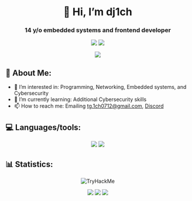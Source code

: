 <h1 align=center>👋 Hi, I’m dj1ch</h1>

<h3 align=center>14 y/o embedded systems and frontend developer</h3>

<p align="center">
  <img src="https://github-readme-stats.vercel.app/api?username=dj1ch&theme=github_dark&hide_border=true" />
  <img src="https://github-readme-stats.vercel.app/api/top-langs/?username=dj1ch&theme=github_dark&size_weight=1&count_weight=0&exclude_repo=mr-kushi-website-but-better&layout=compact&hide_border=true" />
</p>

<p align="center">
  <img src="https://quotes-github-readme.vercel.app/api?type=horizontal&theme=dark&quote=I'm%20cooked...&author=dj1ch%20probably" />
</p>

## 🔎 About Me:

- 👀 I’m interested in: Programming, Networking, Embedded systems, and Cybersecurity
- 🌱 I’m currently learning: Additional Cybersecurity skills
- 📫 How to reach me: Emailing tg.1ch0712@gmail.com, [Discord](https://discord.com/users/871252436038320209)

## 💻 Languages/tools:

<p align="center">
  <img src="https://skillicons.dev/icons?i=c,cpp,html,css,vue,astro,nix,bash,md&theme=dark&perline=10" />
  <img src="https://skillicons.dev/icons?i=docker,github,git,cmake,vscode,visualstudio,atom,raspberrypi,linux,kali&theme=dark&perline=10" />
</p>
<!--
<p align="center">
  <img src="https://cdn.jsdelivr.net/gh/devicons/devicon@latest/icons/cplusplus/cplusplus-original.svg" width="50" height="50" />
  <img src="https://cdn.jsdelivr.net/gh/devicons/devicon@latest/icons/c/c-original.svg" width="50" height="50" />
  <img src="https://cdn.jsdelivr.net/gh/devicons/devicon@latest/icons/embeddedc/embeddedc-original.svg" width="50" height="50" />        
  <img src="https://cdn.jsdelivr.net/gh/devicons/devicon@latest/icons/python/python-original.svg" width="50" height="50" />       
  <img src="https://cdn.jsdelivr.net/gh/devicons/devicon@latest/icons/html5/html5-original.svg" width="50" height="50" />
  <img src="https://cdn.jsdelivr.net/gh/devicons/devicon@latest/icons/css3/css3-original.svg" width="50" height="50" />
  <img src="https://cdn.jsdelivr.net/gh/devicons/devicon@latest/icons/vuejs/vuejs-original.svg" width="50" height="50" />
  <img src="https://cdn.jsdelivr.net/gh/devicons/devicon@latest/icons/astro/astro-original.svg" width="50" height="50" />
  <img src="https://cdn.jsdelivr.net/gh/devicons/devicon@latest/icons/nixos/nixos-original.svg" width="50" height="50" />
  <img src="https://cdn.jsdelivr.net/gh/devicons/devicon@latest/icons/bash/bash-original.svg" width="50" height="50" />
</p>
<p align="center">
  <img src="https://cdn.jsdelivr.net/gh/devicons/devicon@latest/icons/github/github-original.svg" width="50" height="50" />
  <img src="https://cdn.jsdelivr.net/gh/devicons/devicon@latest/icons/vscode/vscode-original.svg" width="50" height="50" />
  <img src="https://cdn.jsdelivr.net/gh/devicons/devicon@latest/icons/nano/nano-original.svg" width="50" height="50" />
  <img src="https://cdn.jsdelivr.net/gh/devicons/devicon@latest/icons/vim/vim-original.svg" width="50" height="50" />
  <img src="https://cdn.jsdelivr.net/gh/devicons/devicon@latest/icons/cmake/cmake-original.svg" width="50" height="50" />
  <img src="https://cdn.jsdelivr.net/gh/devicons/devicon@latest/icons/docker/docker-original.svg" width="50" height="50" />
  <img src="https://cdn.jsdelivr.net/gh/devicons/devicon@latest/icons/arduino/arduino-original.svg" width="50" height="50" />
  <img src="https://cdn.jsdelivr.net/gh/devicons/devicon@latest/icons/raspberrypi/raspberrypi-original.svg" width="50" height="50" />
  <img src="https://cdn.jsdelivr.net/gh/devicons/devicon@latest/icons/linux/linux-original.svg" width="50" height="50" />        
</p>
-->

## 📊 Statistics:

<p align="center">
  <img src="https://tryhackme-badges.s3.amazonaws.com/tg.1ch0712.png" alt="TryHackMe">
</p>

<p align="center">
  <img src="http://github-profile-summary-cards.vercel.app/api/cards/productive-time?username=dj1ch&theme=github_dark&utcOffset=8" />
  <img src="http://github-profile-summary-cards.vercel.app/api/cards/most-commit-language?username=dj1ch&theme=github_dark&hide_border=true" />
  <img src="http://github-profile-summary-cards.vercel.app/api/cards/profile-details?username=dj1ch&theme=github_dark&hide_border=true" />
</p>

<!--
![dj1ch github-trophies](https://stats.dooboo.io/api/github-trophies?login=dj1ch)
![github-stats](https://stats.dooboo.io/api/github-stats-advanced?login=dj1ch)

dj1ch/dj1ch is a ✨ special ✨ repository because its `README.md` (this file) appears on your GitHub profile.
You can click the Preview link to take a look at your changes.
--->
